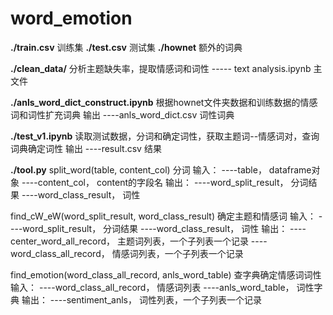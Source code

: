 # word_emotion
**./train.csv** 训练集
**./test.csv** 测试集
**./hownet** 额外的词典

**./clean_data/**
分析主题缺失率，提取情感词和词性
----- text analysis.ipynb 主文件


**./anls_word_dict_construct.ipynb**
根据hownet文件夹数据和训练数据的情感词和词性扩充词典
输出
----anls_word_dict.csv 词性词典


**./test_v1.ipynb**
读取测试数据，分词和确定词性，获取主题词--情感词对，查询词典确定词性
输出
----result.csv 结果


**./tool.py**
split_word(table, content_col)
分词
输入：
----table， dataframe对象
----content_col， content的字段名
输出：
----word_split_result， 分词结果
----word_class_result， 词性


find_cW_eW(word_split_result, word_class_result)
确定主题和情感词
输入：
----word_split_result， 分词结果
----word_class_result， 词性
输出：
----center_word_all_record， 主题词列表，一个子列表一个记录
----word_class_all_record， 情感词列表，一个子列表一个记录


find_emotion(word_class_all_record, anls_word_table)
查字典确定情感词词性
输入：
----word_class_all_record， 情感词列表
----anls_word_table， 词性字典
输出：
----sentiment_anls， 词性列表，一个子列表一个记录
